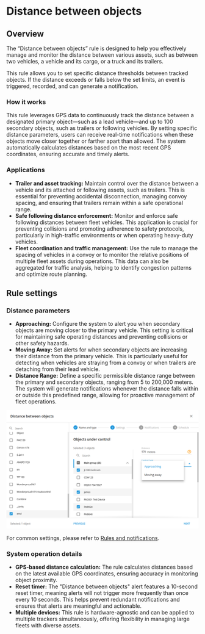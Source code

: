 # Distance between objects

## Overview

The “Distance between objects” rule is designed to help you effectively manage and monitor the distance between various assets, such as between two vehicles, a vehicle and its cargo, or a truck and its trailers.

This rule allows you to set specific distance thresholds between tracked objects. If the distance exceeds or falls below the set limits, an event is triggered, recorded, and can generate a notification.

### How it works

This rule leverages GPS data to continuously track the distance between a designated primary object—such as a lead vehicle—and up to 100 secondary objects, such as trailers or following vehicles. By setting specific distance parameters, users can receive real-time notifications when these objects move closer together or farther apart than allowed. The system automatically calculates distances based on the most recent GPS coordinates, ensuring accurate and timely alerts.

### Applications

* **Trailer and asset tracking:** Maintain control over the distance between a vehicle and its attached or following assets, such as trailers. This is essential for preventing accidental disconnection, managing convoy spacing, and ensuring that trailers remain within a safe operational range.
* **Safe following distance enforcement:** Monitor and enforce safe following distances between fleet vehicles. This application is crucial for preventing collisions and promoting adherence to safety protocols, particularly in high-traffic environments or when operating heavy-duty vehicles.
* **Fleet coordination and traffic management:** Use the rule to manage the spacing of vehicles in a convoy or to monitor the relative positions of multiple fleet assets during operations. This data can also be aggregated for traffic analysis, helping to identify congestion patterns and optimize route planning.

## Rule settings

### Distance parameters

* **Approaching:** Configure the system to alert you when secondary objects are moving closer to the primary vehicle. This setting is critical for maintaining safe operating distances and preventing collisions or other safety hazards.
* **Moving Away:** Set alerts for when secondary objects are increasing their distance from the primary vehicle. This is particularly useful for detecting when vehicles are straying from a convoy or when trailers are detaching from their lead vehicle.
* **Distance Range:** Define a specific permissible distance range between the primary and secondary objects, ranging from 5 to 200,000 meters. The system will generate notifications whenever the distance falls within or outside this predefined range, allowing for proactive management of fleet operations.

![](../../rules-and-notifications/movement-monitoring/attachments/image-20240813-221847.png)

For common settings, please refer to [Rules and notifications](../).

### System operation details

* **GPS-based distance calculation:** The rule calculates distances based on the latest available GPS coordinates, ensuring accuracy in monitoring object proximity.
* **Reset timer:** The "Distance between objects" alert features a 10-second reset timer, meaning alerts will not trigger more frequently than once every 10 seconds. This helps prevent redundant notifications and ensures that alerts are meaningful and actionable.
* **Multiple devices:** This rule is hardware-agnostic and can be applied to multiple trackers simultaneously, offering flexibility in managing large fleets with diverse assets.
